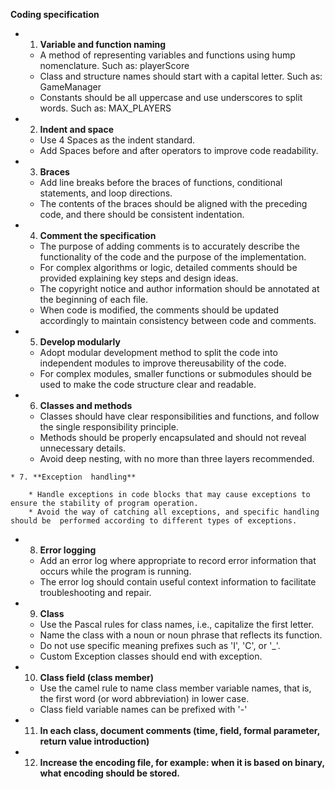 ﻿**Coding specification**

* 1. **Variable and function naming**
   
   * A method of representing variables and functions using hump nomenclature. Such as: playerScore
   * Class and structure names should start with a capital letter. Such as: GameManager
   * Constants should be all uppercase and use underscores to split words. Such as: MAX_PLAYERS
  
 * 2.  **Indent and  space**
 
    * Use  4 Spaces as the  indent  standard.
    * Add Spaces  before and after  operators to  improve  code  readability.
    
 * 3.  **Braces**

     * Add  line  breaks  before the  braces  of functions,  conditional  statements,  and  loop directions.
     * The  contents  of  the  braces  should  be  aligned  with  the  preceding  code,  and  there should  be consistent  indentation.
    
  * 4. **Comment the  specification**
  
      * The  purpose  of  adding  comments  is to  accurately  describe the functionality  of the code and the  purpose of the  implementation.
      * For complex algorithms or  logic, detailed  comments  should  be  provided  explaining  key steps and  design  ideas.
      * The copyright notice and author information should be annotated at the  beginning of  each file.
      * When code is modified, the comments should be updated accordingly to  maintain consistency  between code and  comments.
   
   * 5. **Develop  modularly**
       
       * Adopt modular development method to split the code into independent modules  to  improve  thereusability  of  the  code.
       * For  complex  modules,  smaller  functions  or  submodules  should  be  used  to  make the code structure clear  and  readable.
    
   * 6. **Classes  and  methods**
   
       * Classes should  have clear  responsibilities and functions, and  follow  the  single  responsibility  principle.
       * Methods should  be  properly encapsulated and should  not  reveal  unnecessary  details.
       * Avoid deep  nesting, with  no  more than three  layers  recommended.
    
    * 7. **Exception  handling**
    
        * Handle exceptions in code blocks that may cause exceptions to ensure the stability of program operation.
        * Avoid the way of catching all exceptions, and specific handling should be  performed according to different types of exceptions.
        
   * 8. **Error  logging**
   
       * Add  an  error  log  where  appropriate to  record  error  information  that  occurs  while the  program is  running.
       * The error log should contain useful context information to facilitate  troubleshooting and  repair.
     
   * 9. **Class**
   
     * Use the Pascal rules for class names, i.e., capitalize the first letter.
     * Name the class with a noun or noun phrase that reflects its function.
     * Do not use specific meaning prefixes such as 'I', 'C', or '_'.
     * Custom Exception classes should end with exception.
   
  
  * 10. **Class field (class member)**
     
     * Use the camel rule to name class member variable names, that is, the first word (or word abbreviation) in lower case.
     * Class field variable names can be prefixed with '-'

 * 11. **In each class, document comments (time, field, formal parameter, return value introduction)**
 
 * 12. **Increase the encoding file, for example: when it is based on binary, what encoding should be stored.**
